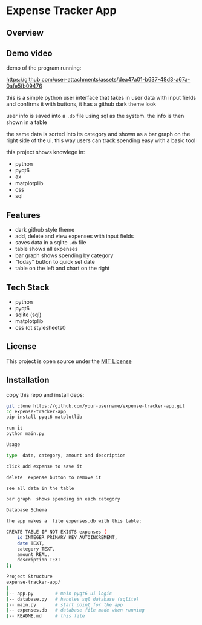 # Expense Tracker App

## Overview

## Demo video
demo of the program running:

https://github.com/user-attachments/assets/dea47a01-b637-48d3-a67a-0afe5fb09476

this is a simple python user interface that takes in user data with input fields and confirms it with buttons, it has a github dark theme look

user info is saved into  a `.db` file using sql as the system. the info is then shown in a table

the same data is sorted into its category and shown as a bar graph on the right side of the ui. this way users can track spending easy with a basic tool

this project  shows knowlege in:
- python
- pyqt6
- ax
- matplotplib
- css
- sql

## Features
- dark github style theme
- add, delete and view expenses with input fields
- saves data  in a sqlite `.db` file
- table shows all expenses
- bar graph shows spending by category
- "today" button to quick set date
- table on  the left and chart on the right

## Tech Stack
- python
- pyqt6
- sqlite (sql)
- matplotplib
- css  (qt stylesheets0

## License
This project  is open source under the [MIT License](https://opensource.org/license/mit)

## Installation

copy this  repo and install deps:

```bash
git clone https://github.com/your-username/expense-tracker-app.git
cd expense-tracker-app
pip install pyqt6 matplotlib

run it
python main.py

Usage

type  date, category, amount and description

click add expense to save it

delete  expense button to remove it

see all data in the table

bar graph  shows spending in each category

Database Schema

the app makes a  file expenses.db with this table:

CREATE TABLE IF NOT EXISTS expenses (
    id INTEGER PRIMARY KEY AUTOINCREMENT,
    date TEXT,
    category TEXT,
    amount REAL,
    description TEXT
);

Project Structure
expense-tracker-app/
|
|-- app.py        # main pyqt6 ui logic
|-- database.py   # handles sql database (sqlite)
|-- main.py       # start point for the app
|-- expenses.db   # database file made when running
|-- README.md     # this file


